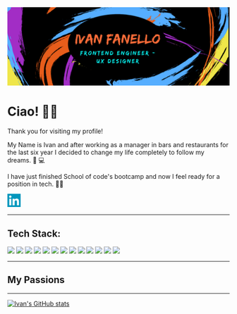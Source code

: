 
<img src="images/design2.png">


  
 
 
# Ciao! 👋🖖


Thank you for visiting my profile!

My Name is Ivan and after working as a manager in bars and restaurants for the last six year I decided to change my life completely to follow my dreams. 🔌 💻


I have just finished School of code's bootcamp and now I feel ready for a position in tech. 👨‍💻


  <a href="https://www.linkedin.com/in/ivan-fanello-25b344230/" title="linkedin-redirect">
    <img src="images/linkedin-icon.png" width="30" height="30" (https://www.linkedin.com/in/ivan-fanello-25b344230/)>
  </a>
  
  
---------------------------
## Tech Stack:


![](https://img.shields.io/badge/Frontend-React-blue) ![](https://img.shields.io/badge/Frontend-Javascript-blue) ![](https://img.shields.io/badge/Frontend-CSS-blue) ![](https://img.shields.io/badge/Frontend-HTML-blue) ![](https://img.shields.io/badge/Beckend-NodeJs-green) ![](https://img.shields.io/badge/Beckend-postgreSQL-green) ![](https://img.shields.io/badge/Testing-Jest-yellow) ![](https://img.shields.io/badge/Testing-Cypress-yellow) ![](https://img.shields.io/badge/Design-Figma-blueviolet) ![](https://img.shields.io/badge/Design-Canva-blueviolet) ![](https://img.shields.io/badge/Design-Miro-blueviolet) ![](https://img.shields.io/badge/Deployment-Netlify-orange) ![](https://img.shields.io/badge/Deployment-Heroku-orange) 


------------------------

## My Passions



------------------------

[![Ivan's GitHub stats](https://github-readme-stats.vercel.app/api?username=wisepanda&hide=issues,stars&count_private=true&show_icons=true&theme=midnight-purple&include_all_commits=true)](https://github.com/wisepanda/github-readme-stats)


